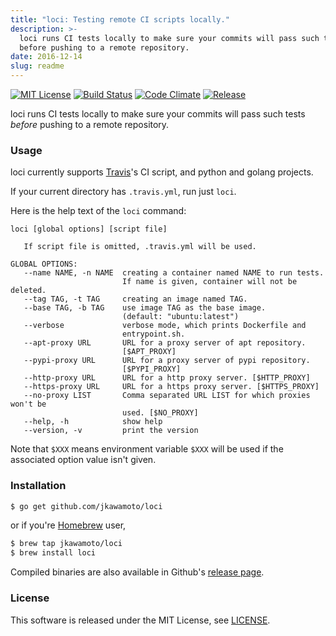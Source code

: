 ```yaml
---
title: "loci: Testing remote CI scripts locally."
description: >-
  loci runs CI tests locally to make sure your commits will pass such tests
  before pushing to a remote repository.
date: 2016-12-14
slug: readme
---
```

[![MIT License](https://img.shields.io/badge/license-MIT-blue.svg?style=flat)](./info/licenses/)
[![Build Status](https://travis-ci.org/jkawamoto/loci.svg?branch=master)](https://travis-ci.org/jkawamoto/loci)
[![Code Climate](https://codeclimate.com/github/jkawamoto/loci/badges/gpa.svg)](https://codeclimate.com/github/jkawamoto/loci)
[![Release](https://img.shields.io/badge/release-0.3.0-brightgreen.svg)](https://github.com/jkawamoto/loci/releases/tag/v0.3.0)

loci runs CI tests locally to make sure your commits will pass such tests
*before* pushing to a remote repository.


### Usage
loci currently supports [Travis](https://travis-ci.org/)'s CI script,
and python and golang projects.

If your current directory has `.travis.yml`, run just `loci`.

Here is the help text of the `loci` command:
~~~
loci [global options] [script file]

   If script file is omitted, .travis.yml will be used.

GLOBAL OPTIONS:
   --name NAME, -n NAME  creating a container named NAME to run tests.
                         If name is given, container will not be deleted.
   --tag TAG, -t TAG     creating an image named TAG.
   --base TAG, -b TAG    use image TAG as the base image.
                         (default: "ubuntu:latest")
   --verbose             verbose mode, which prints Dockerfile and
                         entrypoint.sh.
   --apt-proxy URL       URL for a proxy server of apt repository.
                         [$APT_PROXY]
   --pypi-proxy URL      URL for a proxy server of pypi repository.
                         [$PYPI_PROXY]
   --http-proxy URL      URL for a http proxy server. [$HTTP_PROXY]
   --https-proxy URL     URL for a https proxy server. [$HTTPS_PROXY]
   --no-proxy LIST       Comma separated URL LIST for which proxies won't be
                         used. [$NO_PROXY]
   --help, -h            show help
   --version, -v         print the version
~~~

Note that `$XXX` means environment variable `$XXX` will be used
if the associated option value isn't given.


### Installation
```sh
$ go get github.com/jkawamoto/loci
```
or if you're [Homebrew](http://brew.sh/) user,

```sh
$ brew tap jkawamoto/loci
$ brew install loci
```

Compiled binaries are also available in
Github's [release page](https://github.com/jkawamoto/loci/releases).


### License
This software is released under the MIT License, see [LICENSE](./info/licenses/).
